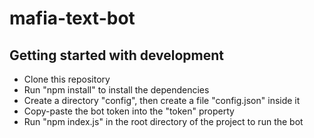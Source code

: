 # mafia-text-bot

## Getting started with development
- Clone this repository
- Run "npm install" to install the dependencies
- Create a directory "config", then create a file "config.json" inside it
- Copy-paste the bot token into the "token" property
- Run "npm index.js" in the root directory of the project to run the bot 
